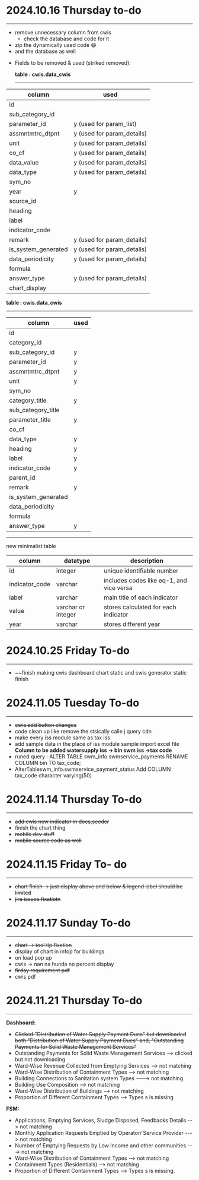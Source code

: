 # 2024.10.16 Thursday to-do

---

* remove unnecessary column from cwis
  - check the database and code for it
* zip the dynamically used code 😄
* and the database as well

- Fields to be removed  & used (striked removed):

  **table :  cwis.data_cwis**

  ---

| column              | used                       |
| ------------------- | -------------------------- |
| id                  |                            |
| sub_category_id     |                            |
| parameter_id        | y (used for param_list)    |
| assmntmtrc_dtpnt    | y (used for param_details) |
| unit                | y (used for param_details) |
| co_cf               | y (used for param_details) |
| data_value          | y (used for param_details) |
| data_type           | y (used for param_details) |
| sym_no              |                            |
| year                | y                          |
| source_id           |                            |
| heading             |                            |
| label               |                            |
| indicator_code      |                            |
| remark              | y (used for param_details) |
| is_system_generated | y (used for param_details) |
| data_periodicity    | y (used for param_details) |
| formula             |                            |
| answer_type         | y (used for param_details) |
| chart_display       |                            |

**table :  cwis.data_cwis**

---

| column              | used |
| ------------------- | ---- |
| id                  |      |
| category_id         |      |
| sub_category_id     | y    |
| parameter_id        | y    |
| assmntmtrc_dtpnt    | y    |
| unit                | y    |
| sym_no              |      |
| category_title      | y    |
| sub_category_title  |      |
| parameter_title     | y    |
| co_cf               |      |
| data_type           | y    |
| heading             | y    |
| label               | y    |
| indicator_code      | y    |
| parent_id           |      |
| remark              | y    |
| is_system_generated |      |
| data_periodicity    |      |
| formula             |      |
| answer_type         | y    |

---

new minimalist table

| column         | datatype           | description                              |
| -------------- | ------------------ | ---------------------------------------- |
| id             | integer            | unique identifiable number               |
| indicator_code | varchar            | includes codes like eq-1, and vice versa |
| label          | varchar            | main title of each indicator             |
| value          | varchar or integer | stores calculated for each indicator     |
| year           | varchar            | stores different year                    |

# 2024.10.25 Friday To-do

---

- ~~finish making cwis dashboard chart static and cwis generator static finish

# 2024.11.05 Tuesday To-do

---

- ~~cwis add button changes~~
- code clean up like remove the stsically calle j query cdn
- make every iss module same as tax iss
- add sample data in the place of iss module sample import excel file
  **Column to be added
  watersupply iss  -> bin
  swm iss ->tax code**
- runed query : ALTER TABLE swm_info.swmservice_payments
  RENAME COLUMN bin TO tax_code;
- AlterTableswm_info.swmservice_payment_status Add COLUMN tax_code character varying(50)

# 2024.11.14 Thursday To-do

---

- ~~add cwis new indicator in docs,seeder~~
- finish the chart thing
- ~~mobile dev stuff~~
- ~~mobile source code as well~~

# 2024.11.15 Friday To- do

---

- ~~chart finish -> just display above and below  & legend label should be limited~~
- ~~jira issues fixatiotn~~

# 2024.11.17 Sunday To-do

---

- ~~chart -> tool tip fixation~~
- display of chart in infop for buildings
- on load pop up
- cwis -> nan na hunda no percent display
- ~~firday requirement pdf~~
- cwis pdf

# 2024.11.21 Thursday To-do

---



**Dashboard:**

* ~~Clicked "Distribution of Water Supply Payment Dues" but downloaded both "Distribution of Water Supply Payment Dues" and, "Outstanding Payments for Solid Waste Management Services"~~
* Outstanding Payments for Solid Waste Management Services --> clicked but not downloading
* Ward-Wise Revenue Collected from Emptying Services  --> not matching
* Ward-Wise Distribution of Containment Types --> not matching
* Building Connections to Sanitation system Types ---> not matching
* Building Use Composition --> not matching
* Ward-Wise Distribution of Buildings --> not matching
* Proportion of Different Containment Types --> Types s is missing

**FSM:**

* Applications, Emptying Services, Sludge Disposed, Feedbacks Details  --> not matching
* Monthly Application Requests Emptied by Operator/ Service Provider ---> not matching
* Number of Emptying Requests by Low Income and other communities ---> not matching
* Ward-Wise Distribution of Containment Types  --> not matching
* Containment Types (Residentials)  --> not matching
* Proportion of Different Containment Types --> Types s is missing.
